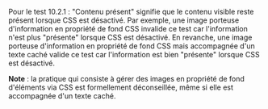 Pour le test 10.2.1 : "Contenu présent" signifie que le contenu visible reste présent lorsque CSS est désactivé. Par exemple, une image porteuse d'information en propriété de fond CSS invalide ce test car l'information n'est plus "présente" lorsque CSS est désactivé. En revanche, une image porteuse d'information en propriété de fond CSS mais accompagnée d'un texte caché valide ce test car l'information est bien "présente" lorsque CSS est désactivé.

**Note** : la pratique qui consiste à gérer des images en propriété de fond d'éléments via CSS est formellement déconseillée, même si elle est accompagnée d'un texte caché.

